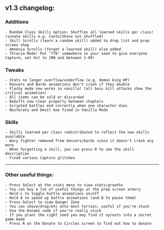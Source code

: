 ## v1.3 changelog:

### Additions

	- Random Class Skills option: Shuffles all learned skills per class! (innate skills e.g. Canto/Shove not shuffled)
	- Skill Scrolls (learn a random skill) added to drop list and prep screen shop
	- Amnesia Scrolls (forget a learned skill) also added
	- Thracia Mode! Put "776" somewhere in your seed to give everyone Capture, set Hit to 1RN and between 1-99!

### Tweaks

	- Stats no longer overflow/underflow (e.g. demon king HP)
	- Dancers and Bards animations don't crash if they double
	- Flashy mode now works in vanilla! (all boss kill attacks show the critical animation)
	- All items can be sold or discarded
	- Debuffs now clear properly between chapters
	- Scripted battles end correctly when one character dies
	- Nosferatu and Devil Axe fixed in Vanilla Mode

### Skills

	- Skills learned per class redistributed to reflect the new skills available
	- Wary fighter removed from dancers/bards since it doesn't crash any more
	- When forgetting a skill, you can press R to see the skill description
	- Fixed various Capture glitches

------

### Other useful things:
	- Press Select at the stats menu to view stats/growths
	- You can buy a lot of useful things at the prep screen armory
	- Hold L to toggle battle animations on/off
	- Hold A to speed up battle animations (and B to pause them)
	- Press Select to view Danger Zone
	- You can shove/drop/etc onto most terrain, useful if you're stuck
	- Use the Konami code if you're really stuck
	- If you plant the right seed you may find it sprouts into a secret game mode
	- Press R on the Donate to Circles screen to find out how to donate
